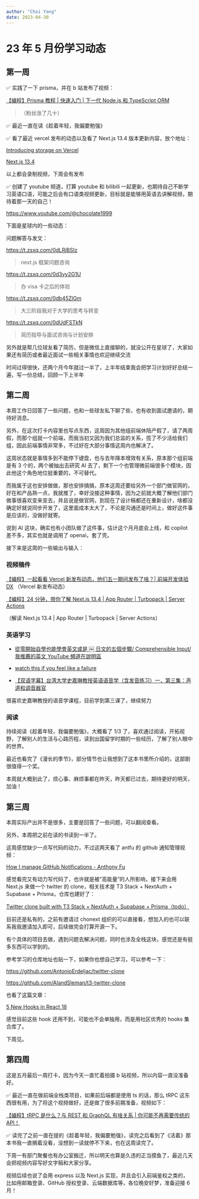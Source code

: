 ```yaml
---
author: "Choi Yang"
date: 2023-04-30
---
```


# 23 年 5 月份学习动态

## 第一周

✅ 实践了一下 prisma，并在 b 站发布了视频：

[【编程】Prisma 教程 | 快速入门 | 下一代 Node.js 和 TypeScript ORM
](https://www.bilibili.com/video/BV1yo4y1x7e7/)

> （粉丝涨了几十）

✅ 最近一直在读《趁着年轻，我偏要勉强》

✅ 看了最近 vercel 发布的动态以及看了 Next.js 13.4 版本更新内容，放个地址：

[Introducing storage on Vercel](https://vercel.com/blog/vercel-storage)

[Next.js 13.4](https://nextjs.org/blog/next-13-4)

以上都会录制视频，下周会有发布

✅ 创建了 youtube 频道，打算 youtube 和 bilibili 一起更新，也期待自己不断学习英语口语，可能之后会有口语类视频更新，目标就是能够用英语去讲解视频，期待着那一天的自己！

https://www.youtube.com/@chocolate1999

下面是星球内的一些动态：

问题解答与发文：

https://t.zsxq.com/0dLRjBSIz

> next.js 框架问题咨询

https://t.zsxq.com/0d3yy2G1U

> 办 visa 卡之后的体验

https://t.zsxq.com/0db45ZlGm

> 大三阶段我对于大学的思考与转变

https://t.zsxq.com/0dUdFSTkN

> 简历指导与面试咨询与计划安排

另外就是帮几位球友看了简历，但是微信上直接聊的，就没公开在星球了，大家如果还有简历或者最近面试一些相关事情也欢迎继续交流

时间过得很快，还两个月今年就过一半了，上半年结束我会把学习计划好好总结一遍，写一份总结，回顾一下上半年

## 第二周

本周工作日回答了一些问题，也和一些球友私下聊了些，也有收到面试邀请的，期待好消息。

另外，在这次打卡内容里也写点东西，这周因为其他组前端休陪产假了，请了两周假，而那个组就一个前端，而我当初又因为我们总监的关系，揽了不少活给我们组，因此前端事情非常多，不过好在大部分事情这周内也解决了。

这周状态就是事情多到不能停下键盘，也与去年降本增效有关系，原本那个组前端是有 3 个的，两个被抽出去研究 AI 去了，剩下一个也管理微前端很多个模块，因此他这个角色地位挺重要的，不可替代。

而我属于这也安排做做，那也安排搞搞，原本这周还要给另外一个部门做官网的，好在和产品熟一点，我就推了，幸好没接这种事情，因为之前就大概了解他们部门做事很喜欢变来变去，并且说是做官网，到现在了设计稿都还在重新设计，啥都没确定好就说同步开发了，这里面成本太大了，不论是沟通还是时间上，做好这件事是应该的，没做好就寄。

说到 AI 这块，确实也有小团队做了这件事，估计这个月月底会上线，和 copilot 差不多，其实也就是调用了 openai，套了壳。

接下来是这周的一些输出与输入：

### 视频稿件

[【编程】一起看看 Vercel 新发布动态，他们五一期间发布了啥？| 前端开发体验 DX](https://www.bilibili.com/video/BV1Uh411V7jC/)
（Vercel 新发布动态）

[【编程】24 分钟，带你了解 Next.js 13.4 | App Router | Turbopack | Server Actions](https://www.bilibili.com/video/BV1Ca4y1g7mM/)

（解读 Next.js 13.4 | App Router | Turbopack | Server Actions）

### 英语学习

- [從零開始自學也能學會英文或是 ￼ 日文的五個步驟/ Comprehensible Input/我推薦的英文 YouTube 頻道在說明區](https://www.youtube.com/watch?v=59QlHqVOCKw&t=603s)

- [watch this if you feel like a failure](https://www.youtube.com/watch?v=5T3GY8PSiSI)

- [【双语字幕】台湾大学史嘉琳教授英语语音学（含发音练习）一，第三集：声道和调音器官](https://www.youtube.com/watch?v=Q2BlOUKMfq8&t=2425s)

很喜欢史嘉琳教授的语音学课程，目前学到第三课了，继续努力

### 阅读

持续阅读《趁着年轻，我偏要勉强》，大概看了 1/3 了，喜欢通过阅读，开拓视野，了解别人的生活与心路历程，读到出国留学时期的一些经历，了解了别人眼中的世界。

最近也看完了《漫长的季节》，部分情节也让我想到了这本书里所介绍的，这部剧很值得一个奖。

本周就大概到此了，烦心事、麻烦事都在昨天，昨天都已过去，期待更好的明天，加油！

## 第三周

本周实际产出并不是很多，主要是回答了一些问题，可以翻阅查看。

另外，本周把之前在读的书读到一半了。

这周感觉缺少一点写代码的动力，不过这两天看了 antfu 的 github 通知管理视频：

[How I manage GitHub Notifications - Anthony Fu](https://www.youtube.com/watch?v=gu-0b6KCf80)

感觉看完又有动力写代码了，也许就是被“高能量”的人所影响，接下来会用 Next.js 来做一个 twitter 的 clone，相关技术是 T3 Stack + NextAuth + Supabase + Prisma，仓库也建好了：

[Twitter clone built with T3 Stack + NextAuth + Supabase + Prisma（todo）](https://github.com/chonext/twitter-clone)

目前还是私有的，之前有邀请过 chonext 组织的可以直接看，想加入的也可以联系我我邀请加入即可，后续做完会打算开源一下。

有个具体的项目去做，遇到问题去解决问题，同时也涉及全栈这块，感觉还是有挺多东西可以学到的。

参考学习的仓库地址也贴一下，如果你也想自己学习，可以参考一下：

https://github.com/AntonioErdeljac/twitter-clone

https://github.com/AlandSleman/t3-twitter-clone

也看了这篇文章：

[5 New Hooks in React 18](https://betterprogramming.pub/5-new-hooks-in-react-18-300aa713cefe)

感觉目前这些 hook 还用不到，可能也不会单独用，而是用社区优秀的 hooks 集合库了。

下周见。

## 第四周

这是五月最后一周打卡，因为今天一直忙着拍摄 b 站视频，所以内容一直没准备好。

✅ 最近一直在做前端全栈类项目，如果前后端都是使用 ts 的话，那么 tRPC 这东西很有用，为了将这个视频做好，还是做了很多前期准备，视频如下：

[【编程】tRPC 是什么？与 REST 和 GraphQL 有啥关系 | 你可能不再需要传统的 API！](https://www.bilibili.com/video/BV17z4y1z7xa/)

✅ 读完了之前一直在提的《趁着年轻，我偏要勉强》，读完之后看到了《活着》那本书我一直搁着没看，没想到一读就停不下来，也在这周读完了。

下周一有部门聚餐也有办公室搬迁，所以明天也算是久违的正当摸鱼了，最近几天会把视频内容写好文字稿和大家分享。

视频后续也说了会用 express 以及 Next.js 实现，并且会引入前端鉴权之类的，比如用邮箱登录、GitHub 授权登录、云端数据库等，各位晚安好梦，准备迎接 6 月！
